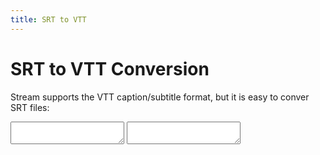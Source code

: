 ```yaml
---
title: SRT to VTT
---
```


# SRT to VTT Conversion

Stream supports the VTT caption/subtitle format, but it is easy to conver SRT
files:

<textarea class="input" id="srt-in"></textarea>
<textarea class="output" id="vtt-out"></textarea>

<script>
const srtEl = document.getElementById('srt-in');
const vttEl = document.getElementById('vtt-out');

/**
 * @param utf8str
 * @returns string
 */
const toVTT = (utf8str) => utf8str
  .replace(/\{\\([ibu])\}/g, '</$1>')
  .replace(/\{\\([ibu])1\}/g, '<$1>')
  .replace(/\{([ibu])\}/g, '<$1>')
  .replace(/\{\/([ibu])\}/g, '</$1>')
  .replace(/(\d\d:\d\d:\d\d),(\d\d\d)/g, '$1.$2')
  .concat('\r\n\r\n');
/**
 * @param resource
 * @returns Promise<string>
 */
const toWebVTT = async (input) => {
  // if (!(FileReader)) {
  //   throw (new Error(`${moduleName}: No FileReader constructor found`));
  // }
  if (!TextDecoder) {
    throw (new Error(`${moduleName}: No TextDecoder constructor found`));
  }
  // if (!(resource instanceof Blob)) {
  //   throw new Error(`${moduleName}: Expecting resource to be a Blob but something else found.`);
  // }
  let text;
  const vttString = 'WEBVTT FILE\r\n\r\n'; // leading text
  try {
    text = vttString.concat(toVTT(srtEl.value));
  } catch (e) {
    // const buffer = await blobToBufferOrString(resource, 'buffer');
    const decode = new TextDecoder('utf-8').decode(input);
    text = vttString.concat(toVTT(decode));
  }
  return text;
};

srtEl.addEventListener('change', async (event) => {
  vttEl.value = await toWebVTT(event.target.value);
});
</script>
